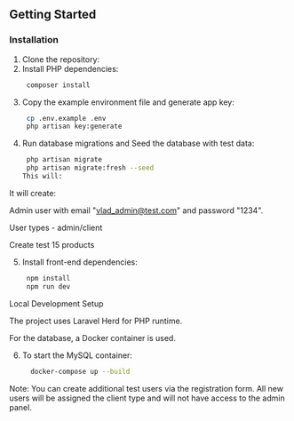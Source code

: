 ## Getting Started

### Installation

1. Clone the repository:
2. Install PHP dependencies:
   ```bash
    composer install
3. Copy the example environment file and generate app key:
   ```bash
    cp .env.example .env
    php artisan key:generate
4. Run database migrations and Seed the database with test data:
   ```bash
    php artisan migrate
    php artisan migrate:fresh --seed
   This will:

It will create: 

Admin user with email "vlad_admin@test.com" and password "1234".

User types - admin/client

Create test 15 products

5. Install front-end dependencies:
   ```bash
    npm install
    npm run dev     
Local Development Setup

The project uses Laravel Herd for PHP runtime.

For the database, a Docker container is used.

6. To start the MySQL container:
   ```bash
     docker-compose up --build
Note: You can create additional test users via the registration form.
All new users will be assigned the client type and will not have access to the admin panel.

